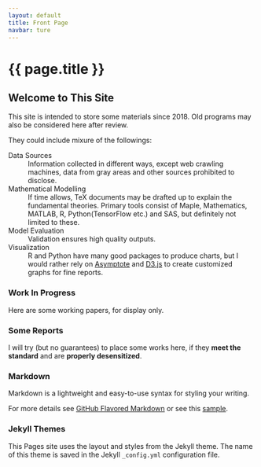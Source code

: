 ```yaml
---
layout: default
title: Front Page
navbar: ture
---
```


# {{ page.title }}

## Welcome to This Site 

This site is intended to store some materials since 2018. Old programs may also be considered here after review. 

They could include mixure of the followings: 

<dl>
<dt>Data Sources</dt>
<dd>Information collected in different ways, except web crawling machines, data from gray areas and other sources prohibited to disclose. </dd>
<dt>Mathematical Modelling</dt>
<dd>If time allows, TeX documents may be drafted up to explain the fundamental theories. Primary tools consist of Maple, Mathematics, MATLAB, R, Python(TensorFlow etc.) and SAS, but definitely not limited to these. </dd>
<dt>Model Evaluation</dt>
<dd>Validation ensures high quality outputs. </dd>
<dt>Visualization </dt>
<dd>R and Python have many good packages to produce charts, but I would rather rely on <a href="http://asymptote.sourceforge.net/" target="_blank">Asymptote</a> and <a href="https://d3js.org" target="_blank">D3.js</a> to create customized graphs for fine reports. </dd>
</dl> 


### Work In Progress 

Here are some working papers, for display only. 

### Some Reports

I will try (but no guarantees) to place some works here, if they **meet the standard** and are **properly desensitized**. 

### Markdown

Markdown is a lightweight and easy-to-use syntax for styling your writing. 
 
For more details see [GitHub Flavored Markdown](https://guides.github.com/features/mastering-markdown/) or see this [sample](https://github.com/pages-themes/minimal/blob/master/index.md).

### Jekyll Themes

This Pages site uses the layout and styles from the Jekyll theme. The name of this theme is saved in the Jekyll `_config.yml` configuration file.
 
